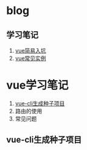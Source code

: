 # blog

## 学习笔记

1. [vue简易入坑](https://github.com/xinfei411/blog/issues/1)
2. [vue常见实例](https://github.com/xinfei411/blog/issues/2)

# vue学习笔记

1. [vue-cli生成种子项目](#aa)
2. 路由的使用
3. 常见问题

## <span id='aa'>vue-cli生成种子项目</span>
